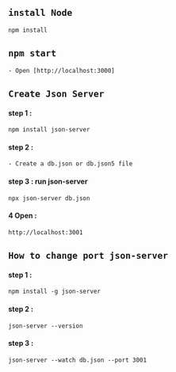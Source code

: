## `install Node`

    npm install

## `npm start`

    - Open [http://localhost:3000]

## `Create Json Server`
#### step 1 :
    npm install json-server
#### step 2 :
    - Create a db.json or db.json5 file
#### step 3 : run json-server
    npx json-server db.json
#### 4 Open : 
    http://localhost:3001

## `How to change port json-server`
#### step 1 : 
    npm install -g json-server
#### step 2 : 
    json-server --version
#### step 3 : 
    json-server --watch db.json --port 3001

